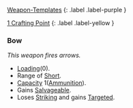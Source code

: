 
[Weapon-Templates](Game/Weapon-Templates)
{: .label .label-purple }

[1 Crafting Point](Game/Designing-Weapons#Crafting%20Points)
{: .label .label-yellow }

### Bow
*This weapon fires arrows.* 
* [Loading](Game/Core/Blocks/Loading)(0).
* Range of [Short](Game/Core/Movement#Short).
* [Capacity](Game/Core/Blocks/Capacity) 1([Ammunition](Game/Example-Gear#Ammunition)).
* Gains [Salvageable](Game/Core/Blocks/Salvageable).
* Loses [Striking](Game/Core/Blocks/Striking) and gains [Targeted](Game/Core/Blocks/Targeted).